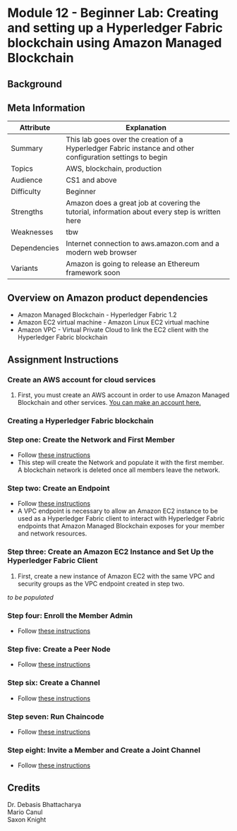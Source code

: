# Module 12 - Beginner Lab: Creating and setting up a Hyperledger Fabric blockchain using Amazon Managed Blockchain

## Background

## Meta Information
| Attribute | Explanation |
| - | - |
| Summary | This lab goes over the creation of a Hyperledger Fabric instance and other configuration settings to begin |
| Topics | AWS, blockchain, production |
| Audience | CS1 and above |
| Difficulty | Beginner |
| Strengths | Amazon does a great job at covering the tutorial, information about every step is written here |
| Weaknesses | tbw |
| Dependencies | Internet connection to aws.amazon.com and a modern web browser |
| Variants | Amazon is going to release an Ethereum framework soon |

## Overview on Amazon product dependencies
* Amazon Managed Blockchain - Hyperledger Fabric 1.2 
* Amazon EC2 virtual machine - Amazon Linux EC2 virtual machine
* Amazon VPC - Virtual Private Cloud to link the EC2 client with the Hyperledger Fabric blockchain

## Assignment Instructions
### Create an AWS account for cloud services
1. First, you must create an AWS account in order to use Amazon Managed Blockchain and other services. [You can make an account here.](https://aws.amazon.com/resources/create-account/)
### Creating a Hyperledger Fabric blockchain
### Step one: Create the Network and First Member
* Follow [these instructions](https://docs.aws.amazon.com/managed-blockchain/latest/managementguide/get-started-create-network.html)
* This step will create the Network and populate it with the first member. A blockchain network is deleted once all members leave the network.

### Step two: Create an Endpoint
* Follow [these instructions](https://docs.aws.amazon.com/managed-blockchain/latest/managementguide/get-started-create-endpoint.html)
* A VPC endpoint is necessary to allow an Amazon EC2 instance to be used as a Hyperledger Fabric client to interact with Hyperledger Fabric endpoints that Amazon Managed Blockchain exposes for your member and network resources. 

### Step three: Create an Amazon EC2 Instance and Set Up the Hyperledger Fabric Client
1. First, create a new instance of Amazon EC2 with the same VPC and security groups as the VPC endpoint created in step two.

_to be populated_

### Step four: Enroll the Member Admin
* Follow [these instructions](https://docs.aws.amazon.com/managed-blockchain/latest/managementguide/get-started-enroll-admin.html)

### Step five: Create a Peer Node
* Follow [these instructions](https://docs.aws.amazon.com/managed-blockchain/latest/managementguide/get-started-create-peer-node.html)

### Step six: Create a Channel
* Follow [these instructions](https://docs.aws.amazon.com/managed-blockchain/latest/managementguide/get-started-create-channel.html)

### Step seven: Run Chaincode
* Follow [these instructions](https://docs.aws.amazon.com/managed-blockchain/latest/managementguide/get-started-chaincode.html)

### Step eight: Invite a Member and Create a Joint Channel
* Follow [these instructions](https://docs.aws.amazon.com/managed-blockchain/latest/managementguide/get-started-joint-channel.html)


## Credits
Dr. Debasis Bhattacharya  
Mario Canul  
Saxon Knight  
